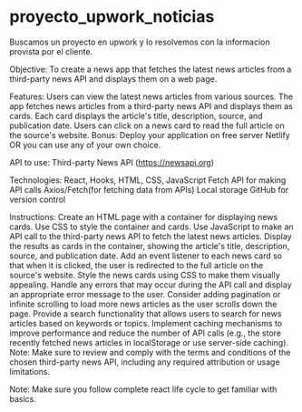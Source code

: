 # proyecto_upwork_noticias
Buscamos un proyecto en upwork y lo resolvemos con la informacion provista por el cliente. 


Objective: To create a news app that fetches the latest news articles from a third-party news API and displays them on a web page.

Features:
Users can view the latest news articles from various sources.
The app fetches news articles from a third-party news API and displays them as cards.
Each card displays the article's title, description, source, and publication date.
Users can click on a news card to read the full article on the source's website.
Bonus: Deploy your application on free server Netlify OR you can use any of your own choice.

API to use: Third-party News API (https://newsapi.org)

Technologies:
React, Hooks, HTML, CSS, JavaScript
Fetch API for making API calls
Axios/Fetch(for fetching data from APIs)
Local storage
GitHub for version control

Instructions:
Create an HTML page with a container for displaying news cards.
Use CSS to style the container and cards.
Use JavaScript to make an API call to the third-party news API to fetch the latest news articles.
Display the results as cards in the container, showing the article's title, description, source, and publication date.
Add an event listener to each news card so that when it is clicked, the user is redirected to the full article on the source's website.
Style the news cards using CSS to make them visually appealing.
Handle any errors that may occur during the API call and display an appropriate error message to the user.
Consider adding pagination or infinite scrolling to load more news articles as the user scrolls down the page.
Provide a search functionality that allows users to search for news articles based on keywords or topics.
Implement caching mechanisms to improve performance and reduce the number of API calls (e.g., the store recently fetched news articles in localStorage or use server-side caching).
Note: Make sure to review and comply with the terms and conditions of the chosen third-party news API, including any required attribution or usage limitations.

Note: Make sure you follow complete react life cycle to get familiar with basics.

